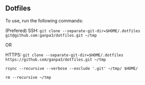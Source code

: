 ## Dotfiles

To use, run the following commands:

(Prefered) SSH:
```git clone --separate-git-dir=$HOME/.dotfiles git@github.com:ganpa3/dotfiles.git ~/tmp```

OR

HTTPS: 
```git clone --separate-git-dir=$HOME/.dotfiles https://github.com/ganpa3/dotfiles.git ~/tmp```

```rsync --recursive --verbose --exclude '.git' ~/tmp/ $HOME/```

```rm --recursive ~/tmp```
